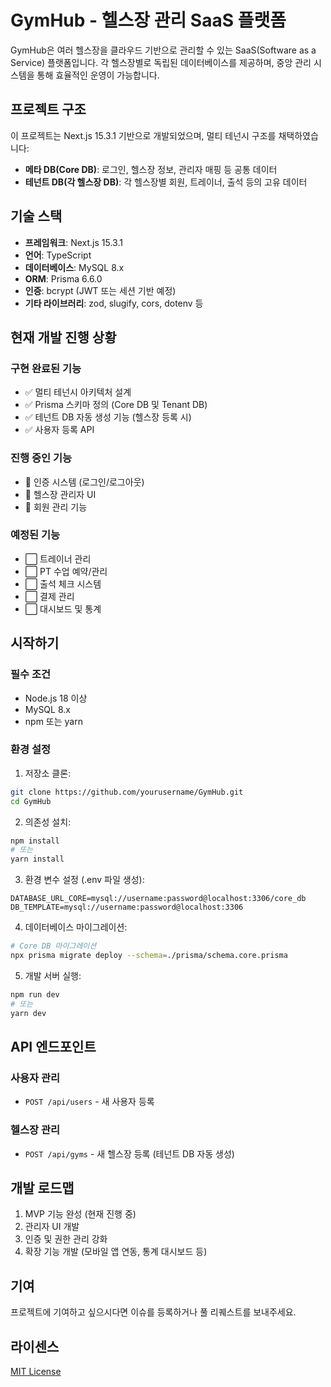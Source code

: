 # GymHub - 헬스장 관리 SaaS 플랫폼

GymHub은 여러 헬스장을 클라우드 기반으로 관리할 수 있는 SaaS(Software as a Service) 플랫폼입니다. 각 헬스장별로 독립된 데이터베이스를 제공하며, 중앙 관리 시스템을 통해 효율적인 운영이 가능합니다.

## 프로젝트 구조

이 프로젝트는 Next.js 15.3.1 기반으로 개발되었으며, 멀티 테넌시 구조를 채택하였습니다:

- **메타 DB(Core DB)**: 로그인, 헬스장 정보, 관리자 매핑 등 공통 데이터
- **테넌트 DB(각 헬스장 DB)**: 각 헬스장별 회원, 트레이너, 출석 등의 고유 데이터

## 기술 스택

- **프레임워크**: Next.js 15.3.1
- **언어**: TypeScript
- **데이터베이스**: MySQL 8.x
- **ORM**: Prisma 6.6.0
- **인증**: bcrypt (JWT 또는 세션 기반 예정)
- **기타 라이브러리**: zod, slugify, cors, dotenv 등

## 현재 개발 진행 상황

### 구현 완료된 기능
- ✅ 멀티 테넌시 아키텍처 설계
- ✅ Prisma 스키마 정의 (Core DB 및 Tenant DB)
- ✅ 테넌트 DB 자동 생성 기능 (헬스장 등록 시)
- ✅ 사용자 등록 API

### 진행 중인 기능
- 🔄 인증 시스템 (로그인/로그아웃)
- 🔄 헬스장 관리자 UI
- 🔄 회원 관리 기능

### 예정된 기능
- ⬜ 트레이너 관리
- ⬜ PT 수업 예약/관리
- ⬜ 출석 체크 시스템
- ⬜ 결제 관리
- ⬜ 대시보드 및 통계

## 시작하기

### 필수 조건
- Node.js 18 이상
- MySQL 8.x
- npm 또는 yarn

### 환경 설정
1. 저장소 클론:
```bash
git clone https://github.com/yourusername/GymHub.git
cd GymHub
```

2. 의존성 설치:
```bash
npm install
# 또는
yarn install
```

3. 환경 변수 설정 (.env 파일 생성):
```
DATABASE_URL_CORE=mysql://username:password@localhost:3306/core_db
DB_TEMPLATE=mysql://username:password@localhost:3306
```

4. 데이터베이스 마이그레이션:
```bash
# Core DB 마이그레이션
npx prisma migrate deploy --schema=./prisma/schema.core.prisma
```

5. 개발 서버 실행:
```bash
npm run dev
# 또는
yarn dev
```

## API 엔드포인트

### 사용자 관리
- `POST /api/users` - 새 사용자 등록

### 헬스장 관리
- `POST /api/gyms` - 새 헬스장 등록 (테넌트 DB 자동 생성)

## 개발 로드맵

1. MVP 기능 완성 (현재 진행 중)
2. 관리자 UI 개발
3. 인증 및 권한 관리 강화
4. 확장 기능 개발 (모바일 앱 연동, 통계 대시보드 등)

## 기여

프로젝트에 기여하고 싶으시다면 이슈를 등록하거나 풀 리퀘스트를 보내주세요.

## 라이센스

[MIT License](LICENSE)
